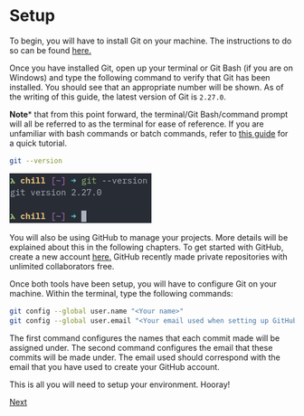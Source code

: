 # Setup

To begin, you will have to install Git on your machine. The instructions to do so can be found [here.](https://git-scm.com/book/en/v2/Getting-Started-Installing-Git)

Once you have installed Git, open up your terminal or Git Bash (if you are on Windows) and type the following command to verify that Git has been installed. You should see that an appropriate number will be shown. As of the writing of this guide, the latest version of Git is `2.27.0`.

**Note*** that from this point forward, the terminal/Git Bash/command prompt will all be referred to as the terminal for ease of reference. If you are unfamiliar with bash commands or batch commands, refer to [this guide]() for a quick tutorial.

```bash
git --version
```

![Git version](./res/git-version.png)

You will also be using GitHub to manage your projects. More details will be explained about this in the following chapters. To get started with GitHub, create a new account [here.](https://github.com/) GitHub recently made private repositories with unlimited collaborators free.

Once both tools have been setup, you will have to configure Git on your machine. Within the terminal, type the following commands:

```bash
git config --global user.name "<Your name>"
git config --global user.email "<Your email used when setting up GitHub>"
```

The first command configures the names that each commit made will be assigned under. The second command configures the email that these commits will be made under. The email used should correspond with the email that you have used to create your GitHub account.

This is all you will need to setup your environment. Hooray!

[Next](../02-first-repository/README.md)
